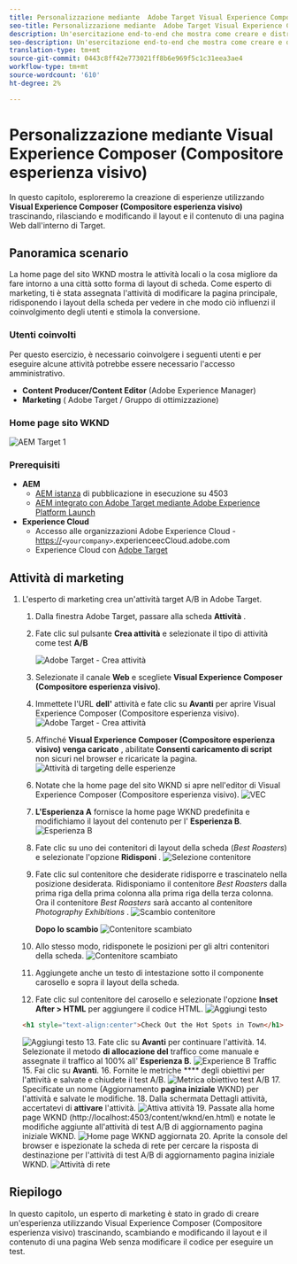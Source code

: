 ```yaml
---
title: Personalizzazione mediante  Adobe Target Visual Experience Composer
seo-title: Personalizzazione mediante  Adobe Target Visual Experience Composer (VEC)
description: Un'esercitazione end-to-end che mostra come creare e distribuire esperienze personalizzate utilizzando  Adobe Target Visual Experience Composer (VEC).
seo-description: Un'esercitazione end-to-end che mostra come creare e distribuire esperienze personalizzate utilizzando  Adobe Target Visual Experience Composer (VEC).
translation-type: tm+mt
source-git-commit: 0443c8ff42e773021ff8b6e969f5c1c31eea3ae4
workflow-type: tm+mt
source-wordcount: '610'
ht-degree: 2%

---
```



# Personalizzazione mediante Visual Experience Composer (Compositore esperienza visivo)

In questo capitolo, esploreremo la creazione di esperienze utilizzando **Visual Experience Composer (Compositore esperienza visivo)** trascinando, rilasciando e modificando il layout e il contenuto di una pagina Web dall&#39;interno di Target.

## Panoramica scenario

La home page del sito WKND mostra le attività locali o la cosa migliore da fare intorno a una città sotto forma di layout di scheda. Come esperto di marketing, ti è stata assegnata l&#39;attività di modificare la pagina principale, ridisponendo i layout della scheda per vedere in che modo ciò influenzi il coinvolgimento degli utenti e stimola la conversione.

### Utenti coinvolti

Per questo esercizio, è necessario coinvolgere i seguenti utenti e per eseguire alcune attività potrebbe essere necessario l&#39;accesso amministrativo.

* **Content Producer/Content Editor** (Adobe Experience Manager)
* **Marketing** ( Adobe Target / Gruppo di ottimizzazione)

### Home page sito WKND

![AEM Target 1](assets/personalization-use-case-3/aem-target-use-case-3.png)

### Prerequisiti

* **AEM**
   * [AEM istanza](./implementation.md#getting-aem) di pubblicazione in esecuzione su 4503
   * [AEM integrato con  Adobe Target mediante  Adobe Experience Platform Launch](./using-launch-adobe-io.md#aem-target-using-launch-by-adobe)
* **Experience Cloud**
   * Accesso alle organizzazioni Adobe Experience Cloud - <https://>`<yourcompany>`.experienceecCloud.adobe.com
   *  Experience Cloud con [Adobe Target](https://experiencecloud.adobe.com)

## Attività di marketing

1. L&#39;esperto di marketing crea un&#39;attività target A/B in  Adobe Target.
   1. Dalla finestra  Adobe Target, passare alla scheda **Attività** .
   2. Fate clic sul pulsante **Crea attività** e selezionate il tipo di attività come test **A/B**

      ![Adobe Target - Crea attività](assets/personalization-use-case-2/create-ab-activity.png)
   3. Selezionate il canale **Web** e scegliete **Visual Experience Composer (Compositore esperienza visivo)**.
   4. Immettete l&#39;URL **dell&#39;** attività e fate clic su **Avanti** per aprire Visual Experience Composer (Compositore esperienza visivo).
      ![Adobe Target - Crea attività](assets/personalization-use-case-2/create-activity-ab-name.png)
   5. Affinché **Visual Experience Composer (Compositore esperienza visivo) venga caricato** , abilitate **Consenti caricamento di script** non sicuri nel browser e ricaricate la pagina.
      ![Attività di targeting delle esperienze](assets/personalization-use-case-1/load-unsafe-scripts.png)
   6. Notate che la home page del sito WKND si apre nell&#39;editor di Visual Experience Composer (Compositore esperienza visivo).
      ![VEC](assets/personalization-use-case-2/vec.png)
   7. **L&#39;Esperienza A** fornisce la home page WKND predefinita e modifichiamo il layout del contenuto per l&#39; **Esperienza B**.
      ![Esperienza B](assets/personalization-use-case-3/use-case3-experience-b.png)
   8. Fate clic su uno dei contenitori di layout della scheda (*Best Roasters*) e selezionate l&#39;opzione **Ridisponi** .
      ![Selezione contenitore](assets/personalization-use-case-3/container-selection.png)
   9. Fate clic sul contenitore che desiderate ridisporre e trascinatelo nella posizione desiderata. Ridisponiamo il contenitore *Best Roasters* dalla prima riga della prima colonna alla prima riga della terza colonna. Ora il contenitore *Best Roasters* sarà accanto al contenitore *Photography Exhibitions* .
      ![Scambio contenitore](assets/personalization-use-case-3/container-swap.png)

      **Dopo lo scambio**
      ![Contenitore scambiato](assets/personalization-use-case-3/after-swap-1-3.png)
   10. Allo stesso modo, ridisponete le posizioni per gli altri contenitori della scheda.
      ![Contenitore scambiato](assets/personalization-use-case-3/after-swap-all.png)
   11. Aggiungete anche un testo di intestazione sotto il componente carosello e sopra il layout della scheda.
   12. Fate clic sul contenitore del carosello e selezionate l&#39;opzione **Inset After > HTML** per aggiungere il codice HTML.
      ![Aggiungi testo](assets/personalization-use-case-3/add-text.png)

      ```html
      <h1 style="text-align:center">Check Out the Hot Spots in Town</h1>
      ```

      ![Aggiungi testo](assets/personalization-use-case-3/after-changes.png)
   13. Fate clic su **Avanti** per continuare l&#39;attività.
   14. Selezionate il metodo **di allocazione del** traffico come manuale e assegnate il traffico al 100% all&#39; **Esperienza B**.
      ![Experience B Traffic](assets/personalization-use-case-2/traffic.png)
   15. Fai clic su **Avanti**.
   16. Fornite le metriche **** degli obiettivi per l&#39;attività e salvate e chiudete il test A/B.
      ![Metrica obiettivo test A/B](assets/personalization-use-case-2/goal-metric.png)
   17. Specificate un nome (Aggiornamento **pagina iniziale** WKND) per l&#39;attività e salvate le modifiche.
   18. Dalla schermata Dettagli attività, accertatevi di **attivare** l&#39;attività.
      ![Attiva attività](assets/personalization-use-case-3/save-activity.png)
   19. Passate alla home page WKND (http://localhost:4503/content/wknd/en.html) e notate le modifiche aggiunte all&#39;attività di test A/B di aggiornamento pagina iniziale WKND.
      ![Home page WKND aggiornata](assets/personalization-use-case-3/activity-result.png)
   20. Aprite la console del browser e ispezionate la scheda di rete per cercare la risposta di destinazione per l&#39;attività di test A/B di aggiornamento pagina iniziale WKND.
      ![Attività di rete](assets/personalization-use-case-3/activity-result.png)

## Riepilogo

In questo capitolo, un esperto di marketing è stato in grado di creare un&#39;esperienza utilizzando Visual Experience Composer (Compositore esperienza visivo) trascinando, scambiando e modificando il layout e il contenuto di una pagina Web senza modificare il codice per eseguire un test.
